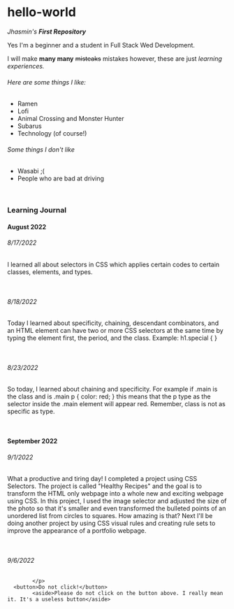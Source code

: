 # hello-world
*Jhasmin's* **_First Repository_**

Yes I'm a beginner and a student in Full Stack Wed Development. 

I will make **many many** ~~misteaks~~ mistakes however, these are just _learning experiences._ 

<h6>Here are some things I like:</h6>
   <ul>
     <li>Ramen</li>
     <li>Lofi</li>
     <li>Animal Crossing and Monster Hunter</li>
     <li>Subarus</li>
     <li>Technology (of course!)</li>
   </ul>
   
<h6>Some things I don't like</h6>
  <ul>
    <li>Wasabi ;(</li>
    <li>People who are bad at driving</li>
  </ul>

<main>

<br>
   <body>
      <h3>Learning Journal</h3>
      <h4>August 2022</h4>
         <h6>8/17/2022</h6>
            <p>
               I learned all about selectors in CSS which applies certain codes to certain classes, elements, and types.
            </p>
<br>
         <h6>8/18/2022</h6>
            <p>
               Today I learned about specificity, chaining, descendant combinators, and an HTML element can have two or more CSS selectors at the same time by typing
               the element first, the period, and the class. Example: h1.special { }
            </p>
<br>
         <h6>8/23/2022</h6>
            <p>
               So today, I learned about chaining and specificity. For example if .main is the class and is .main p { color: red; } this means that the p type as the 
               selector inside the .main element will appear red. Remember, class is not as specific as type. 
            </p>
<br>
    <h4>September 2022</h4>
         <h6>9/1/2022</h6>
            <p>
               What a productive and tiring day! I completed a project using CSS Selectors. The project is called "Healthy Recipes" and the goal is to transform the 
               HTML only webpage into a whole new and exciting webpage using CSS. In this project, I used the image selector and adjusted the size of the photo so that
               it's smaller and even transformed the bulleted points of an unordered list from circles to squares. How amazing is that? Next I'll be doing another
               project by using CSS visual rules and creating rule sets to improve the appearance of a portfolio webpage.
            </p>
<br>
         <h6>9/6/2022</h6>
            <p>
            
            </p> 
      <button>Do not click!</button>
            <aside>Please do not click on the button above. I really mean it. It's a useless button</aside>
<br>
   
    
</main>
